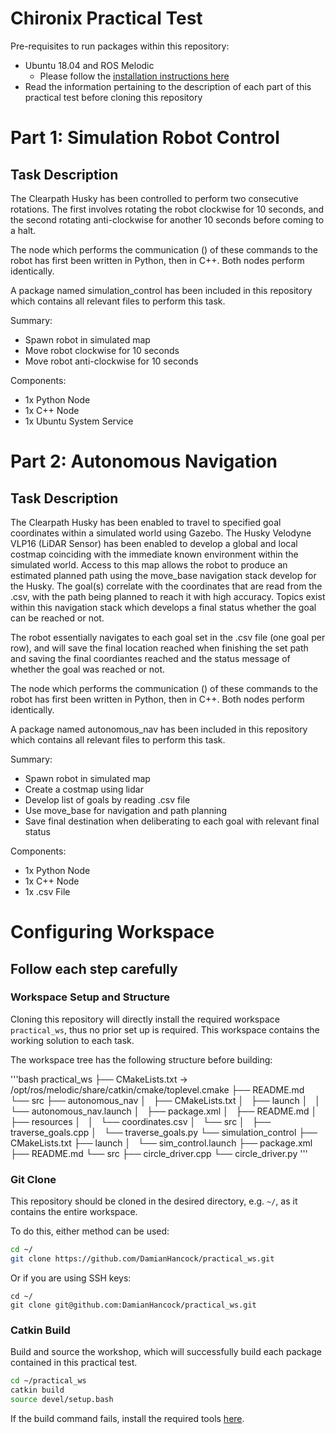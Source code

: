 # Chironix Practical Test

Pre-requisites to run packages within this repository:
* Ubuntu 18.04 and ROS Melodic
  * Please follow the [installation instructions here](http://wiki.ros.org/melodic/Installation/Ubuntu)
* Read the information pertaining to the description of each part of this practical test before cloning this repository

# Part 1: Simulation Robot Control

## Task Description
The Clearpath Husky has been controlled to perform two consecutive rotations. The first involves rotating the robot clockwise for 10 seconds, and the second rotating anti-clockwise for another 10 seconds before coming to a halt.

The node which performs the communication () of these commands to the robot has first been written in Python, then in C++. Both nodes perform identically.

A package named simulation_control has been included in this repository which contains all relevant files to perform this task.

Summary:
+ Spawn robot in simulated map
+ Move robot clockwise for 10 seconds
+ Move robot anti-clockwise for 10 seconds

Components:
+ 1x Python Node
+ 1x C++ Node
+ 1x Ubuntu System Service

# Part 2: Autonomous Navigation

## Task Description
The Clearpath Husky has been enabled to travel to specified goal coordinates within a simulated world using Gazebo. The Husky Velodyne VLP16 (LiDAR Sensor) has been enabled to develop a global and local costmap coinciding with the immediate known environment within the simulated world. Access to this map allows the robot to produce an estimated planned path using the move_base navigation stack develop for the Husky. The goal(s) correlate with the coordinates that are read from the .csv, with the path being planned to reach it with high accuracy. Topics exist within this navigation stack which develops a final status whether the goal can be reached or not.

The robot essentially navigates to each goal set in the .csv file (one goal per row), and will save the final location reached when finishing the set path and saving the final coordiantes reached and the status message of whether the goal was reached or not.

The node which performs the communication () of these commands to the robot has first been written in Python, then in C++. Both nodes perform identically.

A package named autonomous_nav has been included in this repository which contains all relevant files to perform this task.

Summary:
+ Spawn robot in simulated map
+ Create a costmap using lidar
+ Develop list of goals by reading .csv file
+ Use move_base for navigation and path planning
+ Save final destination when deliberating to each goal with relevant final status

Components:
+ 1x Python Node
+ 1x C++ Node
+ 1x .csv File

# Configuring Workspace

## Follow each step carefully

### Workspace Setup and Structure

Cloning this repository will directly install the required workspace `practical_ws`, thus no prior set up is required. This workspace contains the working solution to each task.

The workspace tree has the following structure before building:

'''bash
practical_ws
├── CMakeLists.txt -> /opt/ros/melodic/share/catkin/cmake/toplevel.cmake
├── README.md
└── src
    ├── autonomous_nav
    │   ├── CMakeLists.txt
    │   ├── launch
    │   │   └── autonomous_nav.launch
    │   ├── package.xml
    │   ├── README.md
    │   ├── resources
    │   │   └── coordinates.csv
    │   └── src
    │       ├── traverse_goals.cpp
    │       └── traverse_goals.py
    └── simulation_control
        ├── CMakeLists.txt
        ├── launch
        │   └── sim_control.launch
        ├── package.xml
        ├── README.md
        └── src
            ├── circle_driver.cpp
            └── circle_driver.py
'''

### Git Clone

This repository should be cloned in the desired directory, e.g. `~/`, as it contains the entire workspace.

To do this, either method can be used:
```sh
cd ~/
git clone https://github.com/DamianHancock/practical_ws.git
```
Or if you are using SSH keys:
```
cd ~/
git clone git@github.com:DamianHancock/practical_ws.git
```

### Catkin Build

Build and source the workshop, which will successfully build each package contained in this practical test.

```sh
cd ~/practical_ws
catkin build
source devel/setup.bash
```

If the build command fails, install the required tools [here](https://catkin-tools.readthedocs.io/en/latest/installing.html).
